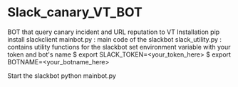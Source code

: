 # Slack_canary_VT_BOT
BOT that query canary incident and URL reputation to VT
Installation
pip install slackclient
mainbot.py : main code of the slackbot
slack_utility.py : contains utility functions for the slackbot
set environment variable with your token and bot's name
$ export SLACK_TOKEN=<your_token_here>
$ export BOTNAME=<your_botname_here>

Start the slackbot
python mainbot.py
